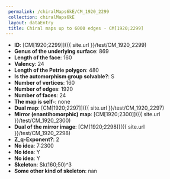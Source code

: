 ```yaml
--- 
 permalink: /chiralMaps6kE/CM_1920_2299 
 collection: chiralMaps6kE
 layout: dataEntry
 title: Chiral maps up to 6000 edges - CM[1920;2299]
---
```


- **ID**: [CM[1920;2299]]({{ site.url }}/test/CM_1920_2299)
- **Genus of the underlying surface**: 869
- **Length of the face**: 160
- **Valency**: 24
- **Length of the Petrie polygon**: 480
- **Is the automorphism group solvable?**: S
- **Number of vertices**: 160
- **Number of edges**: 1920
- **Number of faces**: 24
- **The map is self-**: none
- **Dual map**: [CM[1920;2297]]({{ site.url }}/test/CM_1920_2297)
- **Mirror (enantihomorphic) map**: [CM[1920;2300]]({{ site.url }}/test/CM_1920_2300)
- **Dual of the mirror image**: [CM[1920;2298]]({{ site.url }}/test/CM_1920_2298)
- **Z_q-Exponent?**: 2
- **No idea**:  7:2300
- **No idea**: Y
- **No idea**: Y
- **Skeleton**: Sk(160;50)^3
- **Some other kind of skeleton**: nan
